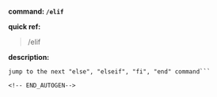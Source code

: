 <!-- BEGIN_AUTOGEN: do NOT edit in this block -->

**command: `/elif`**

**quick ref:**
> /elif

**description:**

```
jump to the next "else", "elseif", "fi", "end" command```

<!-- END_AUTOGEN-->
